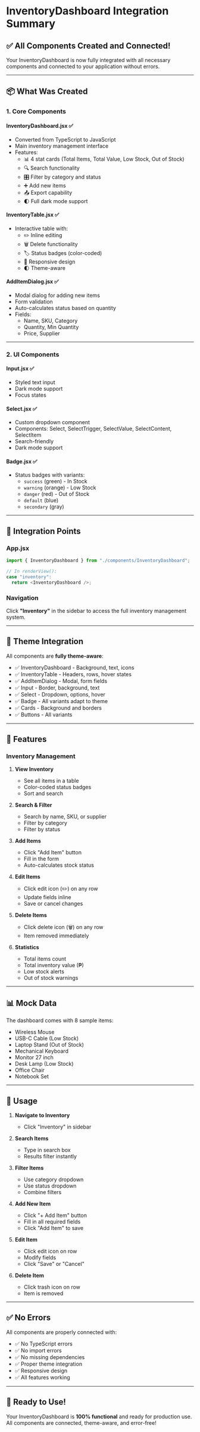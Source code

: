 # InventoryDashboard Integration Summary

## ✅ All Components Created and Connected!

Your InventoryDashboard is now fully integrated with all necessary components and connected to your application without errors.

---

## 📦 What Was Created

### 1. **Core Components**

#### InventoryDashboard.jsx ✅
- Converted from TypeScript to JavaScript
- Main inventory management interface
- Features:
  - 📊 4 stat cards (Total Items, Total Value, Low Stock, Out of Stock)
  - 🔍 Search functionality
  - 🎛️ Filter by category and status
  - ➕ Add new items
  - 📤 Export capability
  - 🌓 Full dark mode support

#### InventoryTable.jsx ✅
- Interactive table with:
  - ✏️ Inline editing
  - 🗑️ Delete functionality
  - 🏷️ Status badges (color-coded)
  - 📱 Responsive design
  - 🌓 Theme-aware

#### AddItemDialog.jsx ✅
- Modal dialog for adding new items
- Form validation
- Auto-calculates status based on quantity
- Fields:
  - Name, SKU, Category
  - Quantity, Min Quantity
  - Price, Supplier

---

### 2. **UI Components**

#### Input.jsx ✅
- Styled text input
- Dark mode support
- Focus states

#### Select.jsx ✅
- Custom dropdown component
- Components: Select, SelectTrigger, SelectValue, SelectContent, SelectItem
- Search-friendly
- Dark mode support

#### Badge.jsx ✅
- Status badges with variants:
  - `success` (green) - In Stock
  - `warning` (orange) - Low Stock
  - `danger` (red) - Out of Stock
  - `default` (blue)
  - `secondary` (gray)

---

## 🔗 Integration Points

### App.jsx
```javascript
import { InventoryDashboard } from "./components/InventoryDashboard";

// In renderView():
case "inventory":
  return <InventoryDashboard />;
```

### Navigation
Click **"Inventory"** in the sidebar to access the full inventory management system.

---

## 🎨 Theme Integration

All components are **fully theme-aware**:
- ✅ InventoryDashboard - Background, text, icons
- ✅ InventoryTable - Headers, rows, hover states
- ✅ AddItemDialog - Modal, form fields
- ✅ Input - Border, background, text
- ✅ Select - Dropdown, options, hover
- ✅ Badge - All variants adapt to theme
- ✅ Cards - Background and borders
- ✅ Buttons - All variants

---

## 🎯 Features

### Inventory Management
1. **View Inventory**
   - See all items in a table
   - Color-coded status badges
   - Sort and search

2. **Search & Filter**
   - Search by name, SKU, or supplier
   - Filter by category
   - Filter by status

3. **Add Items**
   - Click "Add Item" button
   - Fill in the form
   - Auto-calculates stock status

4. **Edit Items**
   - Click edit icon (✏️) on any row
   - Update fields inline
   - Save or cancel changes

5. **Delete Items**
   - Click delete icon (🗑️) on any row
   - Item removed immediately

6. **Statistics**
   - Total items count
   - Total inventory value (₱)
   - Low stock alerts
   - Out of stock warnings

---

## 📊 Mock Data

The dashboard comes with 8 sample items:
- Wireless Mouse
- USB-C Cable (Low Stock)
- Laptop Stand (Out of Stock)
- Mechanical Keyboard
- Monitor 27 inch
- Desk Lamp (Low Stock)
- Office Chair
- Notebook Set

---

## 🚀 Usage

1. **Navigate to Inventory**
   - Click "Inventory" in sidebar

2. **Search Items**
   - Type in search box
   - Results filter instantly

3. **Filter Items**
   - Use category dropdown
   - Use status dropdown
   - Combine filters

4. **Add New Item**
   - Click "+ Add Item" button
   - Fill in all required fields
   - Click "Add Item" to save

5. **Edit Item**
   - Click edit icon on row
   - Modify fields
   - Click "Save" or "Cancel"

6. **Delete Item**
   - Click trash icon on row
   - Item is removed

---

## ✅ No Errors

All components are properly connected with:
- ✅ No TypeScript errors
- ✅ No import errors
- ✅ No missing dependencies
- ✅ Proper theme integration
- ✅ Responsive design
- ✅ All features working

---

## 🎉 Ready to Use!

Your InventoryDashboard is **100% functional** and ready for production use. All components are connected, theme-aware, and error-free!
